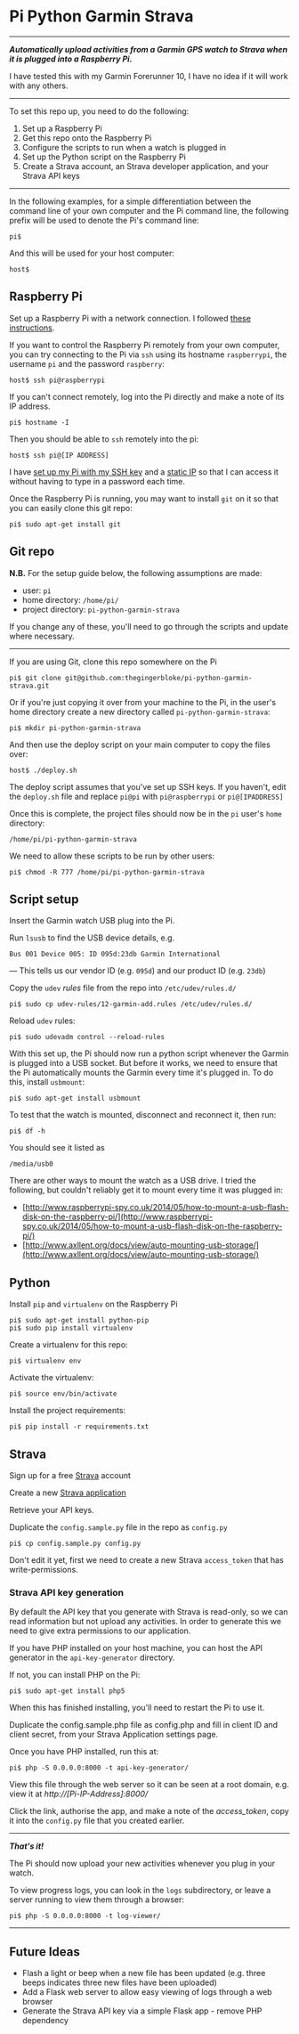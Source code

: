 # Pi Python Garmin Strava

***

***Automatically upload activities from a Garmin GPS watch to Strava when it is plugged into a Raspberry Pi.***

I have tested this with my Garmin Forerunner 10, I have no idea if it will work with any others.

***

To set this repo up, you need to do the following:

 1. Set up a Raspberry Pi
 2. Get this repo onto the Raspberry Pi
 3. Configure the scripts to run when a watch is plugged in
 4. Set up the Python script on the Raspberry Pi
 5. Create a Strava account, an Strava developer application, and your Strava API keys

***

In the following examples, for a simple differentiation between the command line of your own computer and the Pi command line, the following prefix will be used to denote the Pi's command line:

```
pi$
```

And this will be used for your host computer:

```
host$
```


## Raspberry Pi

Set up a Raspberry Pi with a network connection. I followed [these instructions](https://www.raspberrypi.org/help/noobs-setup/).

If you want to control the Raspberry Pi remotely from your own computer, you can try connecting to the Pi via `ssh` using its hostname `raspberrypi`, the username `pi` and the password `raspberry`:

```
host$ ssh pi@raspberrypi
```

If you can't connect remotely, log into the Pi directly and make a note of its IP address.

```
pi$ hostname -I
```

Then you should be able to `ssh` remotely into the pi:

```
host$ ssh pi@[IP ADDRESS]
```

I have [set up my Pi with my SSH key](https://www.raspberrypi.org/documentation/remote-access/ssh/passwordless.md) and a [static IP](http://www.modmypi.com/blog/tutorial-how-to-give-your-raspberry-pi-a-static-ip-address) so that I can access it without having to type in a password each time.

Once the Raspberry Pi is running, you may want to install `git` on it so that you can easily clone this git repo:

```
pi$ sudo apt-get install git
```

## Git repo

**N.B.** For the setup guide below, the following assumptions are made:

 - user: `pi`
 - home directory: `/home/pi/`
 - project directory: `pi-python-garmin-strava`

If you change any of these, you'll need to go through the scripts and update where necessary.

***

If you are using Git, clone this repo somewhere on the Pi

```
pi$ git clone git@github.com:thegingerbloke/pi-python-garmin-strava.git
```

Or if you're just copying it over from your machine to the Pi, in the user's home directory create a new directory called `pi-python-garmin-strava`:

```
pi$ mkdir pi-python-garmin-strava
```

And then use the deploy script on your main computer to copy the files over:

```
host$ ./deploy.sh
```

The deploy script assumes that you've set up SSH keys. If you haven't, edit the `deploy.sh` file and replace `pi@pi` with `pi@raspberrypi` or `pi@[IPADDRESS]`

Once this is complete, the project files should now be in the `pi` user's `home` directory:

```
/home/pi/pi-python-garmin-strava
```

We need to allow these scripts to be run by other users:

```
pi$ chmod -R 777 /home/pi/pi-python-garmin-strava
```

## Script setup

Insert the Garmin watch USB plug into the Pi.

Run `lsusb` to find the USB device details, e.g.

```
Bus 001 Device 005: ID 095d:23db Garmin International
```

&mdash; This tells us our vendor ID (e.g. `095d`) and our product ID (e.g. `23db`)

Copy the `udev` *rules* file from the repo into `/etc/udev/rules.d/`

```
pi$ sudo cp udev-rules/12-garmin-add.rules /etc/udev/rules.d/
```

Reload `udev` rules:

```
pi$ sudo udevadm control --reload-rules
```

With this set up, the Pi should now run a python script whenever the Garmin is plugged into a USB socket. But before it works, we need to ensure that the Pi automatically mounts the Garmin every time it's plugged in. To do this, install `usbmount`:

```
pi$ sudo apt-get install usbmount
```

To test that the watch is mounted, disconnect and reconnect it, then run:

```
pi$ df -h

```

You should see it listed as 

```
/media/usb0
```

There are other ways to mount the watch as a USB drive. I tried the following, but couldn't reliably get it to mount every time it was plugged in: 

 - [http://www.raspberrypi-spy.co.uk/2014/05/how-to-mount-a-usb-flash-disk-on-the-raspberry-pi/](http://www.raspberrypi-spy.co.uk/2014/05/how-to-mount-a-usb-flash-disk-on-the-raspberry-pi/)
 - [http://www.axllent.org/docs/view/auto-mounting-usb-storage/](http://www.axllent.org/docs/view/auto-mounting-usb-storage/)


## Python

Install `pip` and `virtualenv` on the Raspberry Pi

```
pi$ sudo apt-get install python-pip
pi$ sudo pip install virtualenv
```

Create a virtualenv for this repo:

```
pi$ virtualenv env
```

Activate the virtualenv:

```
pi$ source env/bin/activate
```

Install the project requirements:

```
pi$ pip install -r requirements.txt
```

## Strava

Sign up for a free [Strava](http://strava.com/) account

Create a new [Strava application](https://www.strava.com/developers)

Retrieve your API keys. 

Duplicate the `config.sample.py` file in the repo as `config.py`

```
pi$ cp config.sample.py config.py
```

Don't edit it yet, first we need to create a new Strava `access_token` that has write-permissions.


### Strava API key generation

By default the API key that you generate with Strava is read-only, so we can read information but not upload any activities. In order to generate this we need to give extra permissions to our application.

If you have PHP installed on your host machine, you can host the API generator in the `api-key-generator` directory. 

If not, you can install PHP on the Pi:

```
pi$ sudo apt-get install php5
```

When this has finished installing, you'll need to restart the Pi to use it.

Duplicate the config.sample.php file as config.php and fill in client ID and client secret, from your Strava Application settings page.

Once you have PHP installed, run this at:

```
pi$ php -S 0.0.0.0:8000 -t api-key-generator/
```

View this file through the web server so it can be seen at a root domain, e.g. view it at *http://[Pi-IP-Address]:8000/*

Click the link, authorise the app, and make a note of the *access_token*, copy it into the `config.py` file that you created earlier.

***

***That's it!***

The Pi should now upload your new activities whenever you plug in your watch.

To view progress logs, you can look in the `logs` subdirectory, or leave a server running to view them through a browser: 

```
pi$ php -S 0.0.0.0:8000 -t log-viewer/
``` 

***

## Future Ideas

 - Flash a light or beep when a new file has been updated (e.g. three beeps indicates three new files have been uploaded)
 - Add a Flask web server to allow easy viewing of logs through a web browser
 - Generate the Strava API key via a simple Flask app - remove PHP dependency